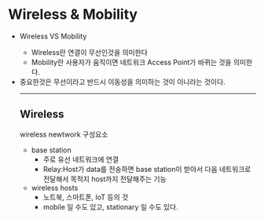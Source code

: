# Wireless & Mobility
<ul>
    <li> Wireless VS Mobility</li>
        <ul>
            <li> Wireless란 연결이 무선인것을 의미한다
            <li>Mobility란 사용자가 움직이면 네트워크 Access Point가 바뀌는 것을 의미한다.
        </ul>
    <li> 중요한것은 무선이라고 반드시 이동성을 의미하는 것이 이니라는 것이다.    

  

-----
## Wireless
wireless newtwork 구성요소
- base station
    - 주로 유선 네트워크에 연결
    - Relay:Host가 data를 전송하면 base station이 받아서 다음 네트워크로 전달해서 목적지 host까지 전달해주는 기능
- wireless hosts
    - 노트북, 스마트폰, IoT 등의 것
    - mobile 일 수도 있고, stationary 일 수도 있다.